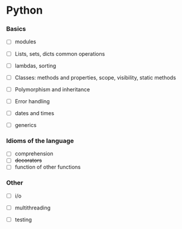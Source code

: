 # Python


### Basics
- [ ] modules
- [ ] Lists, sets, dicts common operations
- [ ] lambdas, sorting
- [ ] Classes: methods and properties, scope, visibility, static methods
- [ ] Polymorphism and inheritance
- [ ] Error handling
- [ ] dates and times
- [ ] generics


### Idioms of the language
- [ ] comprehension
- [ ] ~~decorators~~
- [ ] function of other functions

### Other
- [ ] i/o
- [ ] multithreading
- [ ] testing


